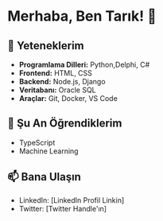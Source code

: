 # Merhaba, Ben Tarık! 👋

## 🚀 Yeteneklerim
- **Programlama Dilleri:** Python,Delphi, C#
- **Frontend:** HTML, CSS
- **Backend:** Node.js, Django
- **Veritabanı:** Oracle SQL
- **Araçlar:** Git, Docker, VS Code

## 🌱 Şu An Öğrendiklerim
- TypeScript
- Machine Learning

## 📫 Bana Ulaşın
- LinkedIn: [LinkedIn Profil Linkin]
- Twitter: [Twitter Handle'ın]
